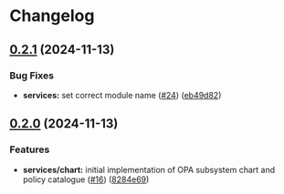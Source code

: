 # Changelog

## [0.2.1](https://github.com/carbynestack/thymus/compare/services-v0.2.0...services-v0.2.1) (2024-11-13)


### Bug Fixes

* **services:** set correct module name ([#24](https://github.com/carbynestack/thymus/issues/24)) ([eb49d82](https://github.com/carbynestack/thymus/commit/eb49d82d85848204c88e3834ba7952e7ae5a9078))

## [0.2.0](https://github.com/carbynestack/thymus/compare/services-v0.1.2...services-v0.2.0) (2024-11-13)


### Features

* **services/chart:** initial implementation of OPA subsystem chart and policy catalogue ([#16](https://github.com/carbynestack/thymus/issues/16)) ([8284e69](https://github.com/carbynestack/thymus/commit/8284e6916997ee98b57b229db03d718173eb3dc0))
